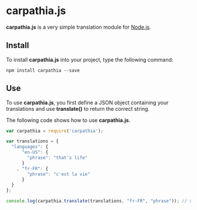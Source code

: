 carpathia.js
============

**carpathia.js** is a very simple translation module for [Node.js](http://nodejs.org).


Install
-------

To install **carpathia.js** into your project, type the following command:

    npm install carpathia --save

Use
---

To use **carpathia.js**, you first define a JSON object containing your translations and use **translate()** to return the correct string.

The following code shows how to use **carpathia.js**.

```javascript
var carpathia = require('carpathia');

var translations = {
  "languages": {
      "en-US": {
        "phrase": "that's life"
      }
    , "fr-FR": {
        "phrase": "c'est la vie"
      }
  }
};

console.log(carpathia.translate(translations, "fr-FR", "phrase")); // Outputs "c'est la vie"
```
